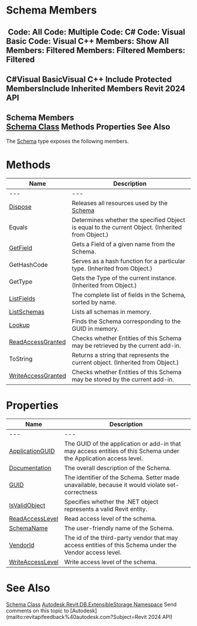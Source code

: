 # Schema Members

﻿
 Code: All Code: Multiple Code: C# Code: Visual Basic Code: Visual C++  Members: Show All Members: Filtered Members: Filtered Members: Filtered   
---  
C#Visual BasicVisual C++
Include Protected MembersInclude Inherited Members
Revit 2024 API  
---  
Schema Members  
[Schema Class](9817e7db-8367-ea4e-1769-0488f3faa37f.md "Schema Class") Methods Properties See Also  
---  
The [Schema](9817e7db-8367-ea4e-1769-0488f3faa37f.md "Schema Class") type exposes the following members.
# Methods
| Name | Description |
| --- | --- |
| --- | --- | --- |
| [Dispose](4b3e5a04-9723-1121-3be5-fd0e8bab390c.md "Dispose Method") | Releases all resources used by the [Schema](9817e7db-8367-ea4e-1769-0488f3faa37f.md "Schema Class") |
| Equals | Determines whether the specified Object is equal to the current Object. (Inherited from Object.) |
| [GetField](e706cd01-bc50-9a3c-68c1-9bd4507c85e0.md "GetField Method") | Gets a Field of a given name from the Schema. |
| GetHashCode | Serves as a hash function for a particular type.  (Inherited from Object.) |
| GetType | Gets the Type of the current instance. (Inherited from Object.) |
| [ListFields](c1f24aca-c2a6-4a16-0440-2bd8296aa04e.md "ListFields Method") | The complete list of fields in the Schema, sorted by name. |
| [ListSchemas](0f49289a-ca96-089e-a1c2-6f5bf80e29eb.md "ListSchemas Method") | Lists all schemas in memory. |
| [Lookup](a83707a4-8924-cf77-9d8b-71ce10127f24.md "Lookup Method") | Finds the Schema corresponding to the GUID in memory. |
| [ReadAccessGranted](e691bb52-66a1-96fd-274d-8ae3f30e5c0c.md "ReadAccessGranted Method") | Checks whether Entities of this Schema may be retrieved by the current add-in. |
| ToString | Returns a string that represents the current object. (Inherited from Object.) |
| [WriteAccessGranted](3f089f69-3a06-cff9-dbc7-a2ed58192f85.md "WriteAccessGranted Method") | Checks whether Entities of this Schema may be stored by the current add-in. |

# Properties
| Name | Description |
| --- | --- |
| --- | --- | --- |
| [ApplicationGUID](42d848d5-5d83-23ff-f8af-ca48581c7acd.md "ApplicationGUID Property") | The GUID of the application or add-in that may access entities of this Schema under the Application access level. |
| [Documentation](a1d996c8-1ccc-58d1-d708-bd44da7457e6.md "Documentation Property") | The overall description of the Schema. |
| [GUID](a2aa971a-5270-c35d-74c1-ee8cbec0261b.md "GUID Property") | The identifier of the Schema. Setter made unavailable, because it would violate set-correctness |
| [IsValidObject](c4f8e660-70aa-7951-0b7a-6d581b798676.md "IsValidObject Property") | Specifies whether the .NET object represents a valid Revit entity. |
| [ReadAccessLevel](784a6bed-58cb-d3e2-84ea-971863f1ae37.md "ReadAccessLevel Property") | Read access level of the schema. |
| [SchemaName](50662a69-4395-40c4-8d10-cda8b728cf8e.md "SchemaName Property") | The user-friendly name of the Schema. |
| [VendorId](4c96e65d-07cc-4e85-a176-b2b8c33ba6b2.md "VendorId Property") | The id of the third-party vendor that may access entities of this Schema under the Vendor access level. |
| [WriteAccessLevel](d03286f0-aa98-d5c3-83e8-fffb245321e5.md "WriteAccessLevel Property") | Write access level of the schema. |

# See Also
[Schema Class](9817e7db-8367-ea4e-1769-0488f3faa37f.md "Schema Class")
[Autodesk.Revit.DB.ExtensibleStorage Namespace](79486a74-376c-9555-c873-45d5a750f051.md "Autodesk.Revit.DB.ExtensibleStorage Namespace")
Send comments on this topic to [Autodesk](mailto:revitapifeedback%40autodesk.com?Subject=Revit 2024 API)